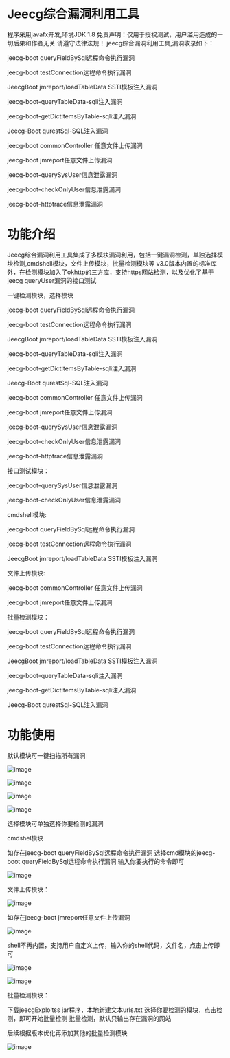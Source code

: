 # Jeecg综合漏洞利用工具

程序采用javafx开发,环境JDK 1.8 免责声明：仅用于授权测试，用户滥用造成的一切后果和作者无关 请遵守法律法规！
jeecg综合漏洞利用工具,漏洞收录如下：

jeecg-boot queryFieldBySql远程命令执行漏洞

jeecg-boot testConnection远程命令执行漏洞

JeecgBoot jmreport/loadTableData SSTI模板注入漏洞

jeecg-boot-queryTableData-sqli注入漏洞

jeecg-boot-getDictItemsByTable-sqli注入漏洞

Jeecg-Boot qurestSql-SQL注入漏洞

jeecg-boot commonController 任意文件上传漏洞

jeecg-boot jmreport任意文件上传漏洞

jeecg-boot-querySysUser信息泄露漏洞

jeecg-boot-checkOnlyUser信息泄露漏洞

jeecg-boot-httptrace信息泄露漏洞

# 功能介绍

Jeecg综合漏洞利用工具集成了多模块漏洞利用，包括一键漏洞检测，单独选择模块检测,cmdshell模块，文件上传模块，批量检测模块等
v3.0版本内置的标准库外，在检测模块加入了okhttp的三方库，支持https网站检测，以及优化了基于jeecg queryUser漏洞的接口测试

一键检测模块，选择模块

jeecg-boot queryFieldBySql远程命令执行漏洞

jeecg-boot testConnection远程命令执行漏洞

JeecgBoot jmreport/loadTableData SSTI模板注入漏洞

jeecg-boot-queryTableData-sqli注入漏洞

jeecg-boot-getDictItemsByTable-sqli注入漏洞

Jeecg-Boot qurestSql-SQL注入漏洞

jeecg-boot commonController 任意文件上传漏洞

jeecg-boot jmreport任意文件上传漏洞

jeecg-boot-querySysUser信息泄露漏洞

jeecg-boot-checkOnlyUser信息泄露漏洞

jeecg-boot-httptrace信息泄露漏洞

接口测试模块：

jeecg-boot-querySysUser信息泄露漏洞

jeecg-boot-checkOnlyUser信息泄露漏洞

cmdshell模块:

jeecg-boot queryFieldBySql远程命令执行漏洞

jeecg-boot testConnection远程命令执行漏洞

JeecgBoot jmreport/loadTableData SSTI模板注入漏洞

文件上传模块:

jeecg-boot commonController 任意文件上传漏洞

jeecg-boot jmreport任意文件上传漏洞

批量检测模块：

jeecg-boot queryFieldBySql远程命令执行漏洞

jeecg-boot testConnection远程命令执行漏洞

JeecgBoot jmreport/loadTableData SSTI模板注入漏洞

jeecg-boot-queryTableData-sqli注入漏洞

jeecg-boot-getDictItemsByTable-sqli注入漏洞

Jeecg-Boot qurestSql-SQL注入漏洞

# 功能使用

默认模块可一键扫描所有漏洞

![image](https://github.com/MInggongK/jeecg-/blob/main/jeecgExploitss/sdfdsaa.png)

![image](https://github.com/MInggongK/jeecg-/blob/main/jeecgExploitss/ewrwrw.png)

![image](https://github.com/MInggongK/jeecg-/blob/main/jeecgExploitss/4rwerwr.png)

![image](https://github.com/MInggongK/jeecg-/blob/main/jeecgExploitss/erertert.JPG)

 选择模块可单独选择你要检测的漏洞

cmdshel模块

如存在jeecg-boot queryFieldBySql远程命令执行漏洞
选择cmd模块的jeecg-boot queryFieldBySql远程命令执行漏洞
输入你要执行的命令即可

![image](https://github.com/MInggongK/jeecg-/blob/main/jeecgExploitss/rggdsgs.png)


文件上传模块：

![image](https://github.com/MInggongK/jeecg-/blob/main/jeecgExploitss/erwwrw.JPG)

如存在jeecg-boot jmreport任意文件上传漏洞

![image](https://github.com/MInggongK/jeecg-/blob/main/jeecgExploitss/erewr.png)

shell不再内置，支持用户自定义上传，输入你的shell代码，文件名，点击上传即可

![image](https://github.com/MInggongK/jeecg-/blob/main/jeecgExploitss/dfdsfdsf.png)

![image](https://github.com/MInggongK/jeecg-/blob/main/jeecgExploitss/dsfsdfdsf.png)

批量检测模块：

下载jeecgExploitss jar程序，本地新建文本urls.txt
 选择你要检测的模块，点击检测，即可开始批量检测
 批量检测，默认只输出存在漏洞的网站

 后续根据版本优化再添加其他的批量检测模块

![image](https://github.com/MInggongK/jeecg-/blob/main/jeecgExploitss/saddad.png)


 



 










